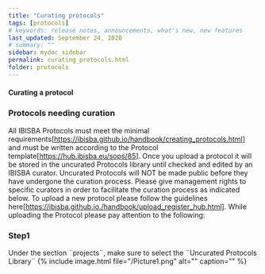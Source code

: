```yaml
---
title: "Curating protocols"
tags: [protocols]
# keywords: release notes, announcements, what's new, new features
last_updated: September 24, 2020
# summary: ""
sidebar: mydoc_sidebar
permalink: curating_protocols.html
folder: protocols
---
```

#### Curating a protocol

### Protocols needing curation

All IBISBA Protocols must meet the minimal requirements[https://ibisba.github.io/handbook/creating_protocols.html] and must be written according to the Protocol template[https://hub.ibisba.eu/sops/85]. Once you upload a protocol it will be stored in the uncurated Protocols library until checked and edited by an IBISBA curator. Uncurated Protocols will NOT be made public before they have undergone the curation process. Please give management rights to specific curators in order to facilitate the curation process as indicated below. To upload a new protocol please follow the guidelines here[https://ibisba.github.io./handbook/upload_register_hub.html]. While uploading the Protocol please pay attention to the following:

### Step1
Under the section ¨projects¨, make sure to select the ¨Uncurated Protocols Library¨
{% include image.html file="/Picture1.png" alt="" caption="" %}
